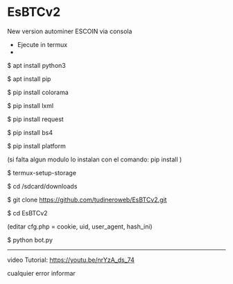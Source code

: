 # EsBTCv2
New version autominer ESCOIN via consola

- Ejecute in termux
- 
$ apt install python3

$ apt install pip

$ pip install colorama

$ pip install lxml

$ pip install request

$ pip install bs4

$ pip install platform

(si falta algun modulo lo instalan con el comando: pip install <modulko>)

$ termux-setup-storage

$ cd /sdcard/downloads

$ git clone https://github.com/tudineroweb/EsBTCv2.git

$ cd EsBTCv2

(editar cfg.php = cookie, uid, user_agent, hash_ini)

$ python bot.py

-----------------------------------------------------------------

  video Tutorial: https://youtu.be/nrYzA_ds_74
  
cualquier error informar
  
